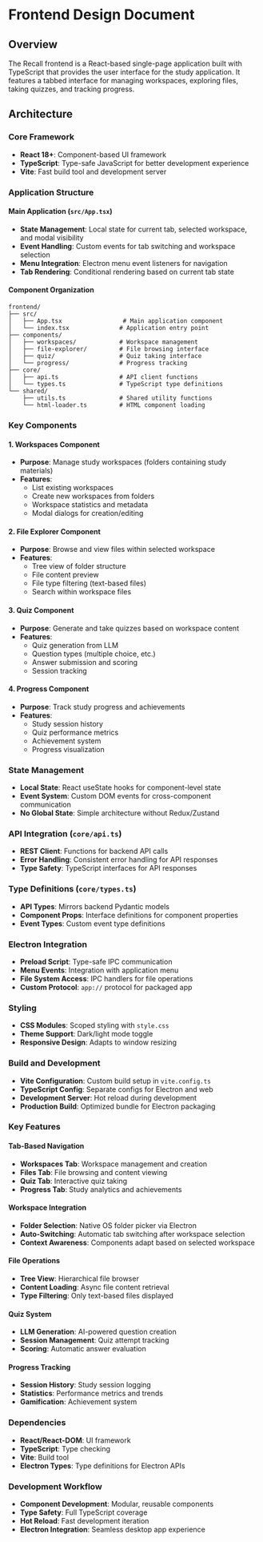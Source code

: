 # Frontend Design Document

## Overview
The Recall frontend is a React-based single-page application built with TypeScript that provides the user interface for the study application. It features a tabbed interface for managing workspaces, exploring files, taking quizzes, and tracking progress.

## Architecture

### Core Framework
- **React 18+**: Component-based UI framework
- **TypeScript**: Type-safe JavaScript for better development experience
- **Vite**: Fast build tool and development server

### Application Structure

#### Main Application (`src/App.tsx`)
- **State Management**: Local state for current tab, selected workspace, and modal visibility
- **Event Handling**: Custom events for tab switching and workspace selection
- **Menu Integration**: Electron menu event listeners for navigation
- **Tab Rendering**: Conditional rendering based on current tab state

#### Component Organization
```
frontend/
├── src/
│   ├── App.tsx                 # Main application component
│   └── index.tsx              # Application entry point
├── components/
│   ├── workspaces/            # Workspace management
│   ├── file-explorer/         # File browsing interface
│   ├── quiz/                  # Quiz taking interface
│   └── progress/              # Progress tracking
├── core/
│   ├── api.ts                 # API client functions
│   └── types.ts               # TypeScript type definitions
└── shared/
    ├── utils.ts               # Shared utility functions
    └── html-loader.ts         # HTML component loading
```

### Key Components

#### 1. Workspaces Component
- **Purpose**: Manage study workspaces (folders containing study materials)
- **Features**:
  - List existing workspaces
  - Create new workspaces from folders
  - Workspace statistics and metadata
  - Modal dialogs for creation/editing

#### 2. File Explorer Component
- **Purpose**: Browse and view files within selected workspace
- **Features**:
  - Tree view of folder structure
  - File content preview
  - File type filtering (text-based files)
  - Search within workspace files

#### 3. Quiz Component
- **Purpose**: Generate and take quizzes based on workspace content
- **Features**:
  - Quiz generation from LLM
  - Question types (multiple choice, etc.)
  - Answer submission and scoring
  - Session tracking

#### 4. Progress Component
- **Purpose**: Track study progress and achievements
- **Features**:
  - Study session history
  - Quiz performance metrics
  - Achievement system
  - Progress visualization

### State Management
- **Local State**: React useState hooks for component-level state
- **Event System**: Custom DOM events for cross-component communication
- **No Global State**: Simple architecture without Redux/Zustand

### API Integration (`core/api.ts`)
- **REST Client**: Functions for backend API calls
- **Error Handling**: Consistent error handling for API responses
- **Type Safety**: TypeScript interfaces for API responses

### Type Definitions (`core/types.ts`)
- **API Types**: Mirrors backend Pydantic models
- **Component Props**: Interface definitions for component properties
- **Event Types**: Custom event type definitions

### Electron Integration
- **Preload Script**: Type-safe IPC communication
- **Menu Events**: Integration with application menu
- **File System Access**: IPC handlers for file operations
- **Custom Protocol**: `app://` protocol for packaged app

### Styling
- **CSS Modules**: Scoped styling with `style.css`
- **Theme Support**: Dark/light mode toggle
- **Responsive Design**: Adapts to window resizing

### Build and Development
- **Vite Configuration**: Custom build setup in `vite.config.ts`
- **TypeScript Config**: Separate configs for Electron and web
- **Development Server**: Hot reload during development
- **Production Build**: Optimized bundle for Electron packaging

### Key Features

#### Tab-Based Navigation
- **Workspaces Tab**: Workspace management and creation
- **Files Tab**: File browsing and content viewing
- **Quiz Tab**: Interactive quiz taking
- **Progress Tab**: Study analytics and achievements

#### Workspace Integration
- **Folder Selection**: Native OS folder picker via Electron
- **Auto-Switching**: Automatic tab switching after workspace selection
- **Context Awareness**: Components adapt based on selected workspace

#### File Operations
- **Tree View**: Hierarchical file browser
- **Content Loading**: Async file content retrieval
- **Type Filtering**: Only text-based files displayed

#### Quiz System
- **LLM Generation**: AI-powered question creation
- **Session Management**: Quiz attempt tracking
- **Scoring**: Automatic answer evaluation

#### Progress Tracking
- **Session History**: Study session logging
- **Statistics**: Performance metrics and trends
- **Gamification**: Achievement system

### Dependencies
- **React/React-DOM**: UI framework
- **TypeScript**: Type checking
- **Vite**: Build tool
- **Electron Types**: Type definitions for Electron APIs

### Development Workflow
- **Component Development**: Modular, reusable components
- **Type Safety**: Full TypeScript coverage
- **Hot Reload**: Fast development iteration
- **Electron Integration**: Seamless desktop app experience
